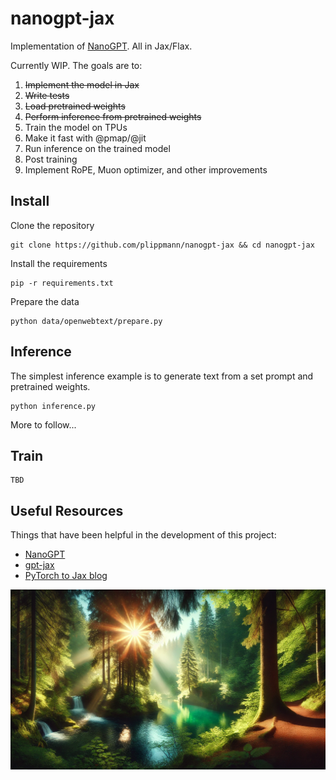 # nanogpt-jax
Implementation of [NanoGPT](https://github.com/karpathy/nanoGPT). All in Jax/Flax. 

Currently WIP. The goals are to:
1. ~~Implement the model in Jax~~
2. ~~Write tests~~
3. ~~Load pretrained weights~~
4. ~~Perform inference from pretrained weights~~
5. Train the model on TPUs
6. Make it fast with @pmap/@jit
7. Run inference on the trained model
8. Post training
9. Implement RoPE, Muon optimizer, and other improvements

## Install
Clone the repository
```
git clone https://github.com/plippmann/nanogpt-jax && cd nanogpt-jax
```
Install the requirements
```
pip -r requirements.txt
```
Prepare the data
```
python data/openwebtext/prepare.py
```

## Inference
The simplest inference example is to generate text from a set prompt and pretrained weights. 
```
python inference.py
```

More to follow...

## Train
```
TBD
```

## Useful Resources
Things that have been helpful in the development of this project:
- [NanoGPT](https://github.com/karpathy/nanoGPT/tree/master)
- [gpt-jax](https://github.com/jenkspt/gpt-jax/tree/main)
- [PyTorch to Jax blog](https://github.com/ROCm/rocm-blogs/tree/release/blogs/artificial-intelligence/nanoGPT-JAX)

![an image of a landscape](assets/landscape.png)